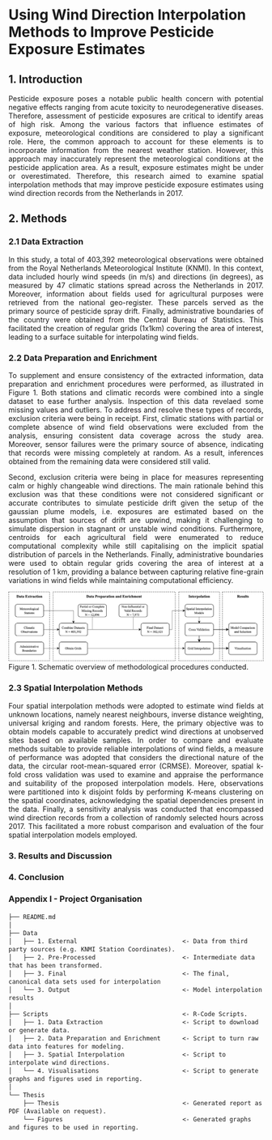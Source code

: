# Using Wind Direction Interpolation Methods to Improve Pesticide Exposure Estimates
## 1. Introduction
<p align="justify">
Pesticide exposure poses a notable public health concern with potential negative effects ranging from acute toxicity to neurodegenerative diseases. Therefore, assessment of pesticide exposures are critical to identify areas of high risk. Among the various factors that influence estimates of exposure, meteorological conditions are considered to play a significant role. Here, the common approach to account for these elements is to incorporate information from the nearest weather station. However, this approach may inaccurately represent the meteorological conditions at the pesticide application area. As a result, exposure estimates might be under or overestimated. Therefore, this research aimed to examine spatial interpolation methods that may improve pesticide exposure estimates using wind direction records from the Netherlands in 2017. 
</p>

## 2. Methods
### 2.1 Data Extraction
<p align="justify">
In this study, a total of 403,392 meteorological observations were obtained from the Royal Netherlands Meteorological Institute (KNMI). In this context, data included hourly wind speeds (in m/s) and directions (in degrees), as measured by 47 climatic stations spread across the Netherlands in 2017. Moreover, information about fields used for agricultural purposes were retrieved from the national geo-register. These parcels served as the primary source of pesticide spray drift. Finally, administrative boundaries of the country were obtained from the Central Bureau of Statistics. This facilitated the creation of regular grids (1x1km) covering the area of interest, leading to a surface suitable for interpolating wind fields. 
</p>

### 2.2 Data Preparation and Enrichment
<p align="justify">
To supplement and ensure consistency of the extracted information, data preparation and enrichment procedures were performed, as illustrated in Figure 1. Both stations and climatic records were combined into a single dataset to ease further analysis. Inspection of this data revelaed some missing values and outliers. To address and resolve these types of records, exclusion criteria were being in receipt. First, climatic stations with partial or complete absence of wind field observations were excluded from the analysis, ensuring consistent data coverage across the study area. Moreover, sensor failures were the primary source of absence, indicating that records were missing completely at random. As a result, inferences obtained from the remaining data were considered still valid. 
</p>

<p align="justify">
Second, exclusion criteria were being in place for measures representing calm or highly changeable wind directions. The main rationale behind this exclusion was that these conditions were not considered significant or accurate contributes to simulate pesticide drift given the setup of the gaussian plume models, i.e. exposures are estimated based on the assumption that sources of drift are upwind, making it challenging to simulate dispersion in stagnant or unstable wind conditions. Furthermore, centroids for each agricultural field were enumerated to reduce computational complexity while still capitalising on the implicit spatial distribution of parcels in the Netherlands. Finally, administrative boundaries were used to obtain regular grids covering the area of interest at a resolution of 1 km, providing a balance between capturing relative fine-grain variations in wind fields while maintaining computational efficiency. 
</p>

![Methodological_Procedure](/Thesis/Figures/Methodological_Procedure.png)
Figure 1. Schematic overview of methodological procedures conducted. 

### 2.3 Spatial Interpolation Methods
<p align="justify">
Four spatial interpolation methods were adopted to estimate wind fields at unknown locations, namely nearest neighbours, inverse distance weighting, universal kriging and random forests. Here, the primary objective was to obtain models capable to accurately predict wind directions at unobserved sites based on available samples. In order to compare and evaluate methods suitable to provide reliable interpolations of wind fields, a measure of performance was adopted that considers the directional nature of the data, the circular root-mean-squared error (CRMSE). Moreover, spatial k-fold cross validation was used to examine and appraise the performance and suitability of the proposed interpolation models. Here, observations were partitioned into k disjoint folds by performing K-means clustering on the spatial coordinates, acknowledging the spatial dependencies present in the data. Finally, a sensitivity analysis was conducted that encompassed wind direction records from a collection of randomly selected hours across 2017. This facilitated a more robust comparison and evaluation of the four spatial interpolation models employed. 
</p>

### 3. Results and Discussion

### 4. Conclusion

### Appendix I - Project Organisation

```.
├── README.md          
│
├── Data                        
│   ├── 1. External                             <- Data from third party sources (e.g. KNMI Station Coordinates).
│   ├── 2. Pre-Processed                        <- Intermediate data that has been transformed.
│   ├── 3. Final                                <- The final, canonical data sets used for interpolation
│   └── 3. Output                               <- Model interpolation results 
│   
├── Scripts                                     <- R-Code Scripts. 
│   ├── 1. Data Extraction                      <- Script to download or generate data. 
│   ├── 2. Data Preparation and Enrichment      <- Script to turn raw data into features for modeling.
│   ├── 3. Spatial Interpolation                <- Script to interpolate wind directions. 
│   └── 4. Visualisations                       <- Script to generate graphs and figures used in reporting. 
│
└── Thesis
    ├── Thesis                                  <- Generated report as PDF (Available on request).
    └── Figures                                 <- Generated graphs and figures to be used in reporting.

